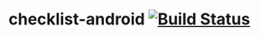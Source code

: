 # checklist-android [![Build Status](https://www.bitrise.io/app/57d7cc8c8bb46368.svg?token=V2USmZd1EoMVk_MwmZ5vEQ&branch=master)](https://www.bitrise.io/app/57d7cc8c8bb46368)
